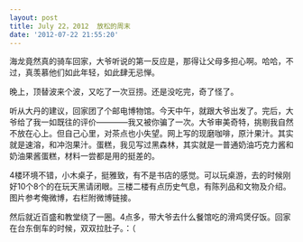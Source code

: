```yaml
---
layout: post
title: July 22，2012  放松的周末
date: '2012-07-22 21:55:20'
---
```



 海龙竟然真的骑车回家，大爷听说的第一反应是，那得让父母多担心啊。哈哈，不过，真羡慕他们如此年轻，如此肆无忌惮。

 晚上，顶替波来个波，又吃了一次豆捞。还是没吃完，奇了怪了。

 听从大丹的建议，回家团了个邮电博物馆。今天中午，就跟大爷出发了。完后，大爷给了我一如既往的评价————我又被你骗了一次。大爷审美奇特，挑剔我自然不放在心上。但自己心里，对茶点也小失望。网上写的现磨咖啡，原汁果汁。其实就是速溶，和冲泡果汁。蛋糕，我见写过黑森林，其实就是一普通奶油巧克力酱和奶油果酱蛋糕，材料一尝都是用的挺差的。

 4楼环境不错，小木桌子，挺雅致，有不是书店的感觉。可以玩桌游，去的时候刚好10个8个的在玩天黑请闭眼。三楼二楼有点历史气息，有陈列品和文物及介绍。图片参考俺微博，右栏附微博链接。

 然后就近百盛和教堂绕了一圈。4点多，带大爷去什么餐馆吃的滑鸡煲仔饭。回家在台东倒车的时候，双双拉肚子。：（



